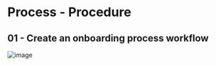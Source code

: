 
# Process - Procedure

## 01 - Create an onboarding process workflow  

![image](https://github.com/AdTekDev/eCommerceSecurity/assets/18588011/51c3b195-6e66-4f8f-b501-72b00671a93c)


